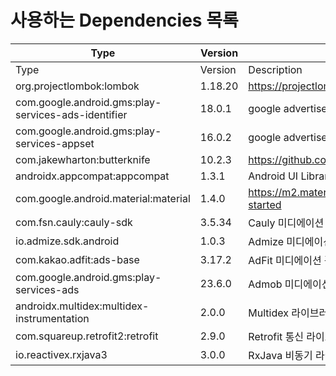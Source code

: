 # 사용하는 Dependencies 목록

<table data-header-hidden><thead><tr><th width="280">Type</th><th width="187">Version</th><th>Description</th></tr></thead><tbody><tr><td>Type</td><td>Version</td><td>Description</td></tr><tr><td>org.projectlombok:lombok</td><td>1.18.20</td><td><a href="https://projectlombok.org/">https://projectlombok.org/</a></td></tr><tr><td>com.google.android.gms:play-services-ads-identifier</td><td>18.0.1</td><td>google advertise identifier service</td></tr><tr><td>com.google.android.gms:play-services-appset</td><td>16.0.2</td><td>google advertise identifier service for Android 12</td></tr><tr><td>com.jakewharton:butterknife</td><td>10.2.3</td><td><a href="https://github.com/JakeWharton/butterknife">https://github.com/JakeWharton/butterknife</a></td></tr><tr><td>androidx.appcompat:appcompat</td><td>1.3.1</td><td>Android UI Library</td></tr><tr><td>com.google.android.material:material</td><td>1.4.0</td><td><a href="https://m2.material.io/develop/android/docs/getting-started">https://m2.material.io/develop/android/docs/getting-started</a></td></tr><tr><td>com.fsn.cauly:cauly-sdk</td><td>3.5.34</td><td>Cauly 미디에이션 광고 SDK</td></tr><tr><td>io.admize.sdk.android</td><td>1.0.3</td><td>Admize 미디에이션 광고 SDK</td></tr><tr><td>com.kakao.adfit:ads-base</td><td>3.17.2</td><td>AdFit 미디에이션 광고 SDK</td></tr><tr><td>com.google.android.gms:play-services-ads</td><td>23.6.0</td><td>Admob 미디에이션 광고 SDK</td></tr><tr><td>androidx.multidex:multidex-instrumentation</td><td>2.0.0</td><td>Multidex 라이브러리</td></tr><tr><td>com.squareup.retrofit2:retrofit</td><td>2.9.0</td><td>Retrofit 통신 라이브러리</td></tr><tr><td>io.reactivex.rxjava3</td><td>3.0.0</td><td>RxJava 비동기 라이브러리</td></tr></tbody></table>
